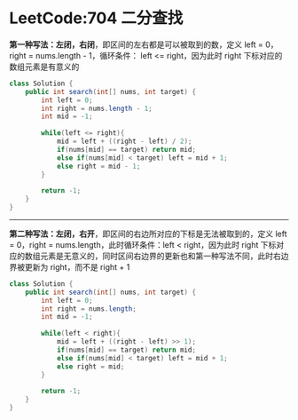 # LeetCode:704 二分查找

**第一种写法：左闭，右闭**，即区间的左右都是可以被取到的数，定义 left = 0，right = nums.length - 1，循环条件： left <= right，因为此时 right 下标对应的数组元素是有意义的

```java
class Solution {
    public int search(int[] nums, int target) {
        int left = 0;
        int right = nums.length - 1;
        int mid = -1;
        
        while(left <= right){
            mid = left + ((right - left) / 2);
            if(nums[mid] == target) return mid;
            else if(nums[mid] < target) left = mid + 1;
            else right = mid - 1;
        }
        
        return -1;
    }
}
```

---

**第二种写法：左闭，右开**，即区间的右边所对应的下标是无法被取到的，定义 left = 0，right = nums.length，此时循环条件：left < right，因为此时 right 下标对应的数组元素是无意义的，同时区间右边界的更新也和第一种写法不同，此时右边界被更新为 right，而不是 right + 1

```java
class Solution {
    public int search(int[] nums, int target) {
        int left = 0;
        int right = nums.length;
        int mid = -1;
        
        while(left < right){
            mid = left + ((right - left) >> 1);
            if(nums[mid] == target) return mid;
            else if(nums[mid] < target) left = mid + 1;
            else right = mid;
        }
        
        return -1;
    }
}
```
